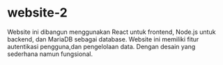 # website-2
Website ini dibangun menggunakan React untuk frontend, Node.js untuk backend, dan MariaDB sebagai database. Website ini memiliki fitur autentikasi pengguna,dan pengelolaan data. Dengan desain yang sederhana namun fungsional.
